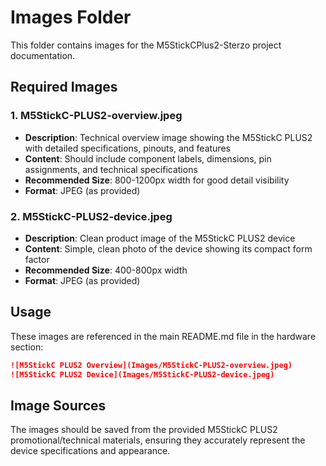 # Images Folder

This folder contains images for the M5StickCPlus2-Sterzo project documentation.

## Required Images

### 1. M5StickC-PLUS2-overview.jpeg
- **Description**: Technical overview image showing the M5StickC PLUS2 with detailed specifications, pinouts, and features
- **Content**: Should include component labels, dimensions, pin assignments, and technical specifications
- **Recommended Size**: 800-1200px width for good detail visibility
- **Format**: JPEG (as provided)

### 2. M5StickC-PLUS2-device.jpeg  
- **Description**: Clean product image of the M5StickC PLUS2 device
- **Content**: Simple, clean photo of the device showing its compact form factor
- **Recommended Size**: 400-800px width
- **Format**: JPEG (as provided)

## Usage

These images are referenced in the main README.md file in the hardware section:

```markdown
![M5StickC PLUS2 Overview](Images/M5StickC-PLUS2-overview.jpeg)
![M5StickC PLUS2 Device](Images/M5StickC-PLUS2-device.jpeg)
```

## Image Sources

The images should be saved from the provided M5StickC PLUS2 promotional/technical materials, ensuring they accurately represent the device specifications and appearance. 